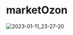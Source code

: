 # marketOzon
![2023-01-11_23-27-20](https://user-images.githubusercontent.com/47417767/211911347-6f09e5ee-7fa9-4ac9-a12e-73e51f7cdfc0.png)
